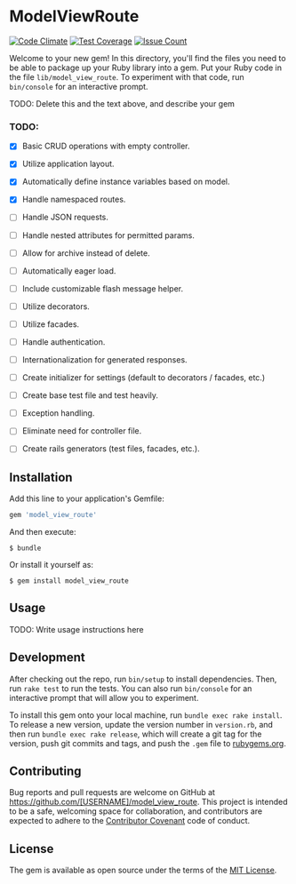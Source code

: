 # ModelViewRoute

[![Code Climate](https://codeclimate.com/github/BryanSaxon/model_view_route/badges/gpa.svg)](https://codeclimate.com/github/BryanSaxon/model_view_route)
[![Test Coverage](https://codeclimate.com/github/BryanSaxon/model_view_route/badges/coverage.svg)](https://codeclimate.com/github/BryanSaxon/model_view_route/coverage)
[![Issue Count](https://codeclimate.com/github/BryanSaxon/model_view_route/badges/issue_count.svg)](https://codeclimate.com/github/BryanSaxon/model_view_route)

Welcome to your new gem! In this directory, you'll find the files you need to be able to package up your Ruby library into a gem. Put your Ruby code in the file `lib/model_view_route`. To experiment with that code, run `bin/console` for an interactive prompt.

TODO: Delete this and the text above, and describe your gem

### TODO:

- [x] Basic CRUD operations with empty controller.

- [x] Utilize application layout.

- [x] Automatically define instance variables based on model.

- [x] Handle namespaced routes.

- [ ] Handle JSON requests.

- [ ] Handle nested attributes for permitted params.

- [ ] Allow for archive instead of delete.

- [ ] Automatically eager load.

- [ ] Include customizable flash message helper.

- [ ] Utilize decorators.

- [ ] Utilize facades.

- [ ] Handle authentication.

- [ ] Internationalization for generated responses.

- [ ] Create initializer for settings (default to decorators / facades, etc.)

- [ ] Create base test file and test heavily.

- [ ] Exception handling.

- [ ] Eliminate need for controller file.

- [ ] Create rails generators (test files, facades, etc.).

## Installation

Add this line to your application's Gemfile:

```ruby
gem 'model_view_route'
```

And then execute:

    $ bundle

Or install it yourself as:

    $ gem install model_view_route

## Usage

TODO: Write usage instructions here

## Development

After checking out the repo, run `bin/setup` to install dependencies. Then, run `rake test` to run the tests. You can also run `bin/console` for an interactive prompt that will allow you to experiment.

To install this gem onto your local machine, run `bundle exec rake install`. To release a new version, update the version number in `version.rb`, and then run `bundle exec rake release`, which will create a git tag for the version, push git commits and tags, and push the `.gem` file to [rubygems.org](https://rubygems.org).

## Contributing

Bug reports and pull requests are welcome on GitHub at https://github.com/[USERNAME]/model_view_route. This project is intended to be a safe, welcoming space for collaboration, and contributors are expected to adhere to the [Contributor Covenant](http://contributor-covenant.org) code of conduct.


## License

The gem is available as open source under the terms of the [MIT License](http://opensource.org/licenses/MIT).
